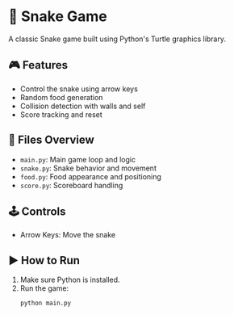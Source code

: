 # 🐍 Snake Game

A classic Snake game built using Python's Turtle graphics library.

## 🎮 Features
- Control the snake using arrow keys
- Random food generation
- Collision detection with walls and self
- Score tracking and reset

## 🧱 Files Overview
- `main.py`: Main game loop and logic
- `snake.py`: Snake behavior and movement
- `food.py`: Food appearance and positioning
- `score.py`: Scoreboard handling

## 🕹️ Controls
- Arrow Keys: Move the snake

## ▶️ How to Run
1. Make sure Python is installed.
2. Run the game:
   ```bash
   python main.py
